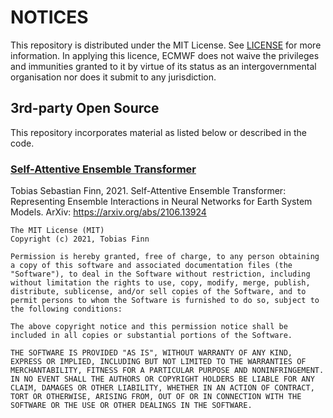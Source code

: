 # NOTICES

This repository is distributed under the MIT License. See [LICENSE](LICENSE) for more information.
In applying this licence, ECMWF does not waive the privileges and immunities granted to it by virtue of its status as an intergovernmental organisation nor does it submit to any jurisdiction.

## 3rd-party Open Source
This repository incorporates material as listed below or described in the code.

### [Self-Attentive Ensemble Transformer](https://github.com/tobifinn/ensemble_transformer)
Tobias Sebastian Finn, 2021. Self-Attentive Ensemble Transformer: Representing Ensemble Interactions in Neural Networks for Earth System Models. ArXiv: https://arxiv.org/abs/2106.13924

```
The MIT License (MIT)
Copyright (c) 2021, Tobias Finn

Permission is hereby granted, free of charge, to any person obtaining a copy of this software and associated documentation files (the "Software"), to deal in the Software without restriction, including without limitation the rights to use, copy, modify, merge, publish, distribute, sublicense, and/or sell copies of the Software, and to permit persons to whom the Software is furnished to do so, subject to the following conditions:

The above copyright notice and this permission notice shall be included in all copies or substantial portions of the Software.

THE SOFTWARE IS PROVIDED "AS IS", WITHOUT WARRANTY OF ANY KIND, EXPRESS OR IMPLIED, INCLUDING BUT NOT LIMITED TO THE WARRANTIES OF MERCHANTABILITY, FITNESS FOR A PARTICULAR PURPOSE AND NONINFRINGEMENT. IN NO EVENT SHALL THE AUTHORS OR COPYRIGHT HOLDERS BE LIABLE FOR ANY CLAIM, DAMAGES OR OTHER LIABILITY, WHETHER IN AN ACTION OF CONTRACT, TORT OR OTHERWISE, ARISING FROM, OUT OF OR IN CONNECTION WITH THE SOFTWARE OR THE USE OR OTHER DEALINGS IN THE SOFTWARE.
```